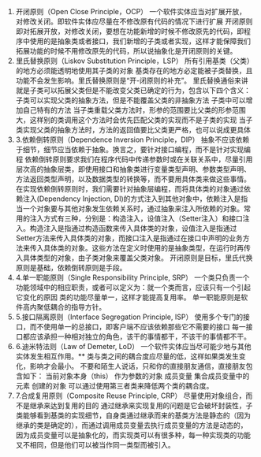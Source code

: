 1. 开闭原则（Open Close Principle，OCP）
一个软件实体应当对扩展开放，对修改关闭。即软件实体应尽量在不修改原有代码的情况下进行扩展
开闭原则即对拓展开放，对修改关闭，要想在功能新增的时候不修改原先的代码，即程序中使用的是抽象类或者接口，我们新增的子类或者实现，这样才能保障我们拓展功能的时候不用修改原先的代码，所以说抽象化是开闭原则的关键。
1. 里氏替换原则（Liskov Substitution Principle，LSP）
所有引用基类（父类）的地方必须能透明地使用其子类的对象
基类存在的地方必定能被子类替换，且功能不会发生影响。里氏替换原则是“开-闭原则的补充”。
里氏替换通俗来讲就是子类可以拓展父类但是不能改变父类已确定的行为，包含以下四个含义：
子类可以实现父类的抽象方法，但是不能覆盖父类的非抽象方法
子类中可以增加自己特有的方法
当子类重载父类方法时，形参的范围要比父类的形参范围大，这样别的类调用这个方法时会优先匹配父类的实现而不是子类的实现
当子类实现父类的抽象方法时，方法的返回值要比父类更严格，也可以说成更具体
1. 3.依赖倒转原则（Dependence Inversion Principle，DIP）
抽象不应该依赖于细节，细节应当依赖于抽象。换言之，要针对接口编程，而不是针对实现编程
依赖倒转原则要求我们在程序代码中传递参数时或在关联关系中，尽量引用层次高的抽象层类，即使用接口和抽象类进行变量类型声明、参数类型声明、方法返回类型声明，以及数据类型的转换等，而不要用具体类来做这些事情。
在实现依赖倒转原则时，我们需要针对抽象层编程，而将具体类的对象通过依赖注入(Dependency Injection, DI)的方式注入到其他对象中，依赖注入是指当一个对象要与其他对象发生依赖关系时，通过抽象来注入所依赖的对象。常用的注入方式有三种，分别是：构造注入，设值注入（Setter注入）和接口注入。构造注入是指通过构造函数来传入具体类的对象，设值注入是指通过Setter方法来传入具体类的对象，而接口注入是指通过在接口中声明的业务方法来传入具体类的对象。这些方法在定义时使用的是抽象类型，在运行时再传入具体类型的对象，由子类对象来覆盖父类对象。
开闭原则是目标，里氏代换原则是基础，依赖倒转原则是手段。
1. 4.单一职能原则（Single Responsibility Principle, SRP）
一个类只负责一个功能领域中的相应职责，或者可以定义为：就一个类而言，应该只有一个引起它变化的原因
类的功能尽量单一，这样才能提高复用率。
单一职能原则是软件高内聚低耦合的指导方针。
1. 5.接口隔离原则（Interface Segregation Principle, ISP）
使用多个专门的接口，而不使用单一的总接口，即客户端不应该依赖那些它不需要的接口
每一接口都应该承担一种相对独立的角色，该干的事情都干，不该干的事情都不干。
1. 6.迪米特法则（Law of Demeter, LoD）
一个软件实体应当尽可能少地与其他实体发生相互作用。**
类与类之间的耦合度应尽量的低，这样如果类发生变化，影响才会最小。
不要和陌生人说话，只和你的直接朋友通信，直接朋友包含如下：
当前对象本身（this）
作为参数的对象
成员变量
集合成员变量中的元素
创建的对象
可以通过使用第三者类来降低两个类的耦合度。
1. 7.合成复用原则（Composite Reuse Principle, CRP）
尽量使用对象组合，而不是继承来达到复用的目的
通过继承来实现复用的问题是它会破坏封装性，子类能够看到基类的实现细节，自身类通过继承而来的基类方法是静态的（因为继承的类是确定的），而通过调用成员变量去执行成员变量的方法是动态的，因为成员变量可以是抽象化的，而实现类可以有很多种，每一种实现类的功能又不相同，但是他们可以被当作同一类型而被引入。
